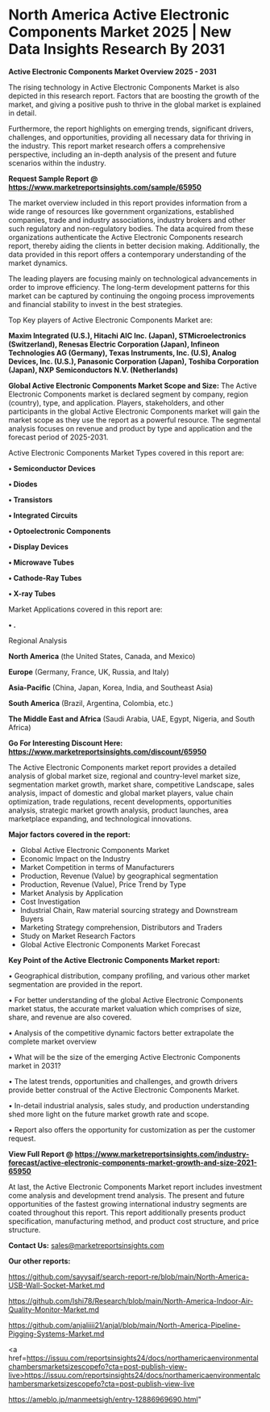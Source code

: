 # North America Active Electronic Components Market 2025 | New Data Insights Research By 2031

<Strong> Active Electronic Components Market Overview 2025 - 2031</strong>

The rising technology in Active Electronic Components Market is also depicted in this research report. Factors that are boosting the growth of the market, and giving a positive push to thrive in the global market is explained in detail.

Furthermore, the report highlights on emerging trends, significant drivers, challenges, and opportunities, providing all necessary data for thriving in the industry. This report market research offers a comprehensive perspective, including an in-depth analysis of the present and future scenarios within the industry.

<strong>Request Sample Report @ <a href=https://www.marketreportsinsights.com/sample/65950>https://www.marketreportsinsights.com/sample/65950</a></strong>

The market overview included in this report provides information from a wide range of resources like government organizations, established companies, trade and industry associations, industry brokers and other such regulatory and non-regulatory bodies. The data acquired from these organizations authenticate the Active Electronic Components research report, thereby aiding the clients in better decision making. Additionally, the data provided in this report offers a contemporary understanding of the market dynamics.

The leading players are focusing mainly on technological advancements in order to improve efficiency. The long-term development patterns for this market can be captured by continuing the ongoing process improvements and financial stability to invest in the best strategies.

Top Key players of Active Electronic Components Market are:

<strong>Maxim Integrated (U.S.), Hitachi AIC Inc. (Japan), STMicroelectronics (Switzerland), Renesas Electric Corporation (Japan), Infineon Technologies AG (Germany), Texas Instruments, Inc. (U.S), Analog Devices, Inc. (U.S.), Panasonic Corporation (Japan), Toshiba Corporation (Japan), NXP Semiconductors N.V. (Netherlands)</strong>

<strong><b>Global Active Electronic Components Market Scope and Size:</b></strong>
The Active Electronic Components market is declared segment by company, region (country), type, and application. Players, stakeholders, and other participants in the global Active Electronic Components market will gain the market scope as they use the report as a powerful resource. The segmental analysis focuses on revenue and product by type and application and the forecast period of 2025-2031.

Active Electronic Components Market Types covered in this report are:

<strong>• Semiconductor Devices

• Diodes

• Transistors

• Integrated Circuits

• Optoelectronic Components

• Display Devices

• Microwave Tubes

• Cathode-Ray Tubes

• X-ray Tubes</strong>

Market Applications covered in this report are:

<strong>• .</strong> 

Regional Analysis

<strong>North America</strong> (the United States, Canada, and Mexico)

<strong>Europe</strong> (Germany, France, UK, Russia, and Italy)

<strong>Asia-Pacific</strong> (China, Japan, Korea, India, and Southeast Asia)

<strong>South America</strong> (Brazil, Argentina, Colombia, etc.)

<strong>The Middle East and Africa</strong> (Saudi Arabia, UAE, Egypt, Nigeria, and South Africa)

<strong>Go For Interesting Discount Here: <a href=https://www.marketreportsinsights.com/discount/65950>https://www.marketreportsinsights.com/discount/65950</a></strong>

The Active Electronic Components market report provides a detailed analysis of global market size, regional and country-level market size, segmentation market growth, market share, competitive Landscape, sales analysis, impact of domestic and global market players, value chain optimization, trade regulations, recent developments, opportunities analysis, strategic market growth analysis, product launches, area marketplace expanding, and technological innovations.

<strong><b>Major factors covered in the report:</b></strong>
<ul>
  <li>Global Active Electronic Components Market </li>
  <li>Economic Impact on the Industry</li>
  <li>Market Competition in terms of Manufacturers</li>
  <li>Production, Revenue (Value) by geographical segmentation</li>
  <li>Production, Revenue (Value), Price Trend by Type</li>
  <li>Market Analysis by Application</li>
  <li>Cost Investigation</li>
  <li>Industrial Chain, Raw material sourcing strategy and Downstream Buyers</li>
  <li>Marketing Strategy comprehension, Distributors and Traders</li>
  <li>Study on Market Research Factors</li>
  <li>Global Active Electronic Components Market Forecast</li>
</ul>

<strong><b>Key Point of the Active Electronic Components Market report:</b></strong>

• Geographical distribution, company profiling, and various other market segmentation are provided in the report.

• For better understanding of the global Active Electronic Components market status, the accurate market valuation which comprises of size, share, and revenue are also covered.

• Analysis of the competitive dynamic factors better extrapolate the complete market overview

• What will be the size of the emerging Active Electronic Components market in 2031?

• The latest trends, opportunities and challenges, and growth drivers provide better construal of the Active Electronic Components Market.

• In-detail industrial analysis, sales study, and production understanding shed more light on the future market growth rate and scope.

• Report also offers the opportunity for customization as per the customer request.

<strong><b>View Full Report @ <a href=https://www.marketreportsinsights.com/industry-forecast/active-electronic-components-market-growth-and-size-2021-65950>https://www.marketreportsinsights.com/industry-forecast/active-electronic-components-market-growth-and-size-2021-65950</a></b></strong>


At last, the Active Electronic Components Market report includes investment come analysis and development trend analysis. The present and future opportunities of the fastest growing international industry segments are coated throughout this report. This report additionally presents product specification, manufacturing method, and product cost structure, and price structure.

<strong>Contact Us:</strong>
sales@marketreportsinsights.com

<strong>Our other reports:</strong>

<a href=https://github.com/sayysaif/search-report-re/blob/main/North-America-USB-Wall-Socket-Market.md>https://github.com/sayysaif/search-report-re/blob/main/North-America-USB-Wall-Socket-Market.md</a>

<a href=https://github.com/Ishi78/Research/blob/main/North-America-Indoor-Air-Quality-Monitor-Market.md>https://github.com/Ishi78/Research/blob/main/North-America-Indoor-Air-Quality-Monitor-Market.md</a>

<a href=https://github.com/anjaliiii21/anjal/blob/main/North-America-Pipeline-Pigging-Systems-Market.md>https://github.com/anjaliiii21/anjal/blob/main/North-America-Pipeline-Pigging-Systems-Market.md</a>

<a href=https://issuu.com/reportsinsights24/docs/northamericaenvironmentalchambersmarketsizescopefo?cta=post-publish-view-live>https://issuu.com/reportsinsights24/docs/northamericaenvironmentalchambersmarketsizescopefo?cta=post-publish-view-live</a>

<a href=https://ameblo.jp/manmeetsigh/entry-12886969690.html>https://ameblo.jp/manmeetsigh/entry-12886969690.html</a>"
